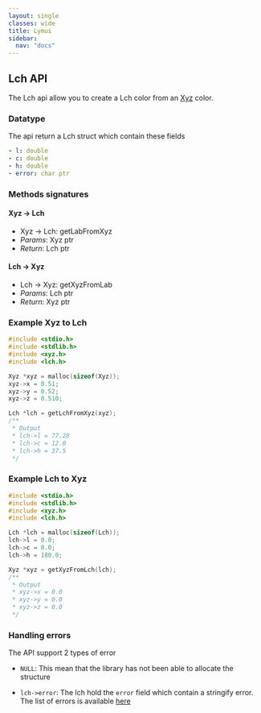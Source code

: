 ```yaml
---
layout: single
classes: wide
title: Lymui
sidebar:
  nav: "docs"
---
```


## Lch API

The Lch api allow you to create a Lch color from an [Xyz](xyz.md) color.

### Datatype

The api return a Lch struct which contain these fields

```yaml
- l: double
- c: double
- h: double
- error: char ptr
```

### Methods signatures

#### Xyz -> Lch

- Xyz -> Lch: getLabFromXyz
- *Params*: Xyz ptr
- *Return*: Lch ptr

#### Lch -> Xyz

- Lch -> Xyz: getXyzFromLab
- *Params*: Lch ptr
- *Return*: Xyz ptr

### Example Xyz to Lch

```c
#include <stdio.h>
#include <stdlib.h>
#include <xyz.h>
#include <lch.h>

Xyz *xyz = malloc(sizeof(Xyz));
xyz->x = 0.51;
xyz->y = 0.52;
xyz->z = 0.510;

Lch *lch = getLchFromXyz(xyz);
/**
 * Output
 * lch->l = 77.28
 * lch->c = 12.0
 * lch->h = 37.5
 */
```

### Example Lch to Xyz

```c
#include <stdio.h>
#include <stdlib.h>
#include <xyz.h>
#include <lch.h>

Lch *lch = malloc(sizeof(Lch));
lch->l = 0.0;
lch->c = 0.0;
lch->h = 180.0;

Xyz *xyz = getXyzFromLch(lch);
/**
 * Output
 * xyz->x = 0.0
 * xyz->y = 0.0
 * xyz->z = 0.0
 */
```

### Handling errors

The API support 2 types of error

- ```NULL```: This mean that the library has not been able to allocate the structure

- ```lch->error```: The lch hold the ```error``` field which contain a stringify error. The list of errors is available [here](../errors.md)